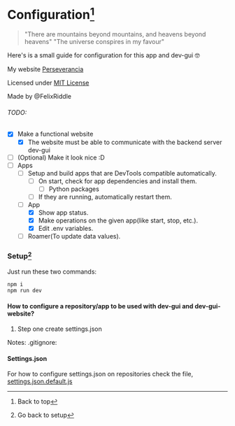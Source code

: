 # Configuration[^top]

> "There are mountains beyond mountains, and heavens beyond heavens"
> "The universe conspires in my favour"

Here's is a small guide for configuration for this app and dev-gui :nerd_face:

My website [Perseverancia](https://perseverancia.ar)

Licensed under [MIT License](LICENSE)

Made by @FelixRiddle

###### TODO:

- [X] Make a functional website
  - [X] The website must be able to communicate with the backend server dev-gui
  <!-- Use \() to escape parethenses -->
- [ ] \(Optional) Make it look nice :D
- [ ] Apps
  - [ ] Setup and build apps that are DevTools compatible automatically.
    - [ ] On start, check for app dependencies and install them.
      - [ ] Python packages
    - [ ] If they are running, automatically restart them.
  - [ ] App
    - [X] Show app status.
    - [X] Make operations on the given app(like start, stop, etc.).
    - [X] Edit .env variables.
  - [ ] Roamer(To update data values).

### Setup[^setup]

Just run these two commands:

```
npm i
npm run dev
```

#### How to configure a repository/app to be used with dev-gui and dev-gui-website?

1. Step one create settings.json

Notes:
.gitignore:

#### Settings.json

For how to configure settings.json on repositories check the file, [settings.json.default.js](settings.json.default.js)

[^top]: Back to top
[^setup]:
    Go back to
    setup
